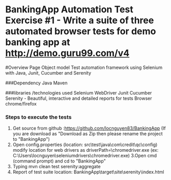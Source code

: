# BankingApp Automation Test Exercise #1 - Write a suite of three automated browser tests for demo banking app at http://demo.guru99.com/v4   

#Overview
Page Object model Test automation framework using Selenium with Java, Junit, Cucumber and Serenity
                 
###Dependency
Java
Maven

###libraries /technologies used
Selenium WebDriver
Junit
Cucumber 
Serenity - Beautiful, interactive and detailed reports for tests
Browser chrome/firefox

### Steps to execute the tests
1. Get source from github :https://github.com/locnguyen83/BankingApp (If you are download as "Download as Zip then please rename the project to "BankingApp")
2. Open config.properties (location: src\test\java\com\credit\qc\config) modify location for web drivers as
       driverPath=<chromeDriverLocation>\\chromedriver.exe (ex: C\:\\Users\\locnguyen\\seleniumdrivers\\chromedriver.exe)
3.Open cmd (command prompt) and cd to "BankingApp"
4. Typing mvn clean test serenity:aggregate
5. Report of test suite location: BankingApp\target\site\serenity\index.html